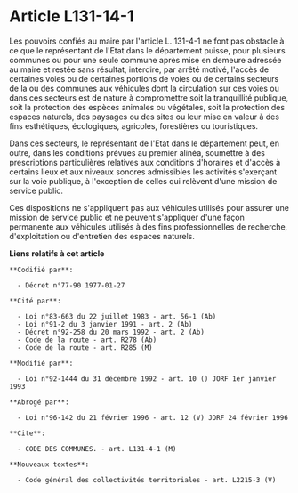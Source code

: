 # Article L131-14-1

Les pouvoirs confiés au maire par l'article L. 131-4-1 ne font pas obstacle à ce que le représentant de l'Etat dans le
département puisse, pour plusieurs communes ou pour une seule commune après mise en demeure adressée au maire et restée sans
résultat, interdire, par arrêté motivé, l'accès de certaines voies ou de certaines portions de voies ou de certains secteurs
de la ou des communes aux véhicules dont la circulation sur ces voies ou dans ces secteurs est de nature à compromettre soit
la tranquillité publique, soit la protection des espèces animales ou végétales, soit la protection des espaces naturels, des
paysages ou des sites ou leur mise en valeur à des fins esthétiques, écologiques, agricoles, forestières ou touristiques.

Dans ces secteurs, le représentant de l'Etat dans le département peut, en outre, dans les conditions prévues au premier
alinéa, soumettre à des prescriptions particulières relatives aux conditions d'horaires et d'accès à certains lieux et aux
niveaux sonores admissibles les activités s'exerçant sur la voie publique, à l'exception de celles qui relèvent d'une mission
de service public.

Ces dispositions ne s'appliquent pas aux véhicules utilisés pour assurer une mission de service public et ne peuvent
s'appliquer d'une façon permanente aux véhicules utilisés à des fins professionnelles de recherche, d'exploitation ou
d'entretien des espaces naturels.

**Liens relatifs à cet article**

	**Codifié par**:

	  - Décret n°77-90 1977-01-27

	**Cité par**:

	  - Loi n°83-663 du 22 juillet 1983 - art. 56-1 (Ab)
	  - Loi n°91-2 du 3 janvier 1991 - art. 2 (Ab)
	  - Décret n°92-258 du 20 mars 1992 - art. 2 (Ab)
	  - Code de la route - art. R278 (Ab)
	  - Code de la route - art. R285 (M)

	**Modifié par**:

	  - Loi n°92-1444 du 31 décembre 1992 - art. 10 () JORF 1er janvier 1993

	**Abrogé par**:

	  - Loi n°96-142 du 21 février 1996 - art. 12 (V) JORF 24 février 1996

	**Cite**:

	  - CODE DES COMMUNES. - art. L131-4-1 (M)

	**Nouveaux textes**:

	  - Code général des collectivités territoriales - art. L2215-3 (V)
